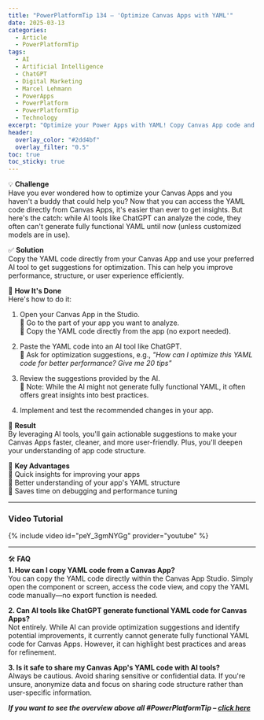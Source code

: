 ```yaml
---
title: "PowerPlatformTip 134 – 'Optimize Canvas Apps with YAML'"
date: 2025-03-13
categories:
  - Article
  - PowerPlatformTip
tags:
  - AI
  - Artificial Intelligence
  - ChatGPT
  - Digital Marketing
  - Marcel Lehmann
  - PowerApps
  - PowerPlatform
  - PowerPlatformTip
  - Technology
excerpt: "Optimize your Power Apps with YAML! Copy Canvas App code and let AI suggest improvements for performance and structure. Boost app efficiency today!"
header:
  overlay_color: "#2dd4bf"
  overlay_filter: "0.5"
toc: true
toc_sticky: true
---
```


💡 **Challenge**  
Have you ever wondered how to optimize your Canvas Apps and you haven't a buddy that could help you? Now that you can access the YAML code directly from Canvas Apps, it's easier than ever to get insights. But here's the catch: while AI tools like ChatGPT can analyze the code, they often can't generate fully functional YAML until now (unless customized models are in use).

✅ **Solution**  
Copy the YAML code directly from your Canvas App and use your preferred AI tool to get suggestions for optimization. This can help you improve performance, structure, or user experience efficiently.

🔧 **How It's Done**  
Here's how to do it:

1. Open your Canvas App in the Studio.  
   🔸 Go to the part of your app you want to analyze.  
   🔸 Copy the YAML code directly from the app (no export needed).

2. Paste the YAML code into an AI tool like ChatGPT.  
   🔸 Ask for optimization suggestions, e.g., *"How can I optimize this YAML code for better performance? Give me 20 tips"*

3. Review the suggestions provided by the AI.  
   🔸 Note: While the AI might not generate fully functional YAML, it often offers great insights into best practices.

4. Implement and test the recommended changes in your app.

🎉 **Result**  
By leveraging AI tools, you'll gain actionable suggestions to make your Canvas Apps faster, cleaner, and more user-friendly. Plus, you'll deepen your understanding of app code structure.

🌟 **Key Advantages**  
🔸 Quick insights for improving your apps  
🔸 Better understanding of your app's YAML structure  
🔸 Saves time on debugging and performance tuning

---

### Video Tutorial

{% include video id="peY_3gmNYGg" provider="youtube" %}

---

🛠️ **FAQ**  
**1. How can I copy YAML code from a Canvas App?**  
You can copy the YAML code directly within the Canvas App Studio. Simply open the component or screen, access the code view, and copy the YAML code manually—no export function is needed.

**2. Can AI tools like ChatGPT generate functional YAML code for Canvas Apps?**  
Not entirely. While AI can provide optimization suggestions and identify potential improvements, it currently cannot generate fully functional YAML code for Canvas Apps. However, it can highlight best practices and areas for refinement.

**3. Is it safe to share my Canvas App's YAML code with AI tools?**  
Always be cautious. Avoid sharing sensitive or confidential data. If you're unsure, anonymize data and focus on sharing code structure rather than user-specific information.

***If you want to see the overview above all #PowerPlatformTip – [click here](https://powerplatformtip.com)***